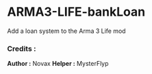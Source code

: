 # ARMA3-LIFE-bankLoan
Add a loan system to the Arma 3 Life mod


### Credits :
**Author :** Novax
**Helper :** MysterFlyp
